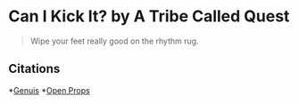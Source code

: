 # Can I Kick It? by A Tribe Called Quest

> Wipe your feet really good on the rhythm rug.

## Citations 
*[Genuis](https://genius.com/A-tribe-called-quest-can-i-kick-it-lyrics)
*[Open Props](https://open-props.style/)
